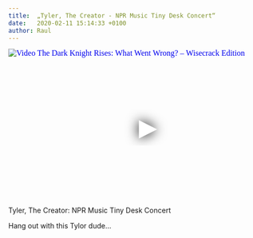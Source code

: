 ```yaml
---
title:  „Tyler, The Creator - NPR Music Tiny Desk Concert“
date:   2020-02-11 15:14:33 +0100
author: Raul
---
```

<iframe
  width="560"
  height="315"
  src="https://www.youtube.com/embed/N1w-hDiJ4dM"
  srcdoc="<style>*{padding:0;margin:0;overflow:hidden}html,body{height:100%}img,span{position:absolute;width:100%;top:0;bottom:0;margin:auto}span{height:1.5em;text-align:center;font:48px/1.5 sans-serif;color:white;text-shadow:0 0 0.5em black}</style><a href=https://www.youtube.com/embed/N1w-hDiJ4dM?autoplay=1><img src=https://img.youtube.com/vi/N1w-hDiJ4dM/hqdefault.jpg alt='Video The Dark Knight Rises: What Went Wrong? – Wisecrack Edition'><span>▶</span></a>"
  frameborder="0"
  allow="accelerometer; autoplay; encrypted-media; gyroscope; picture-in-picture"
  allowfullscreen
></iframe>
Tyler, The Creator: NPR Music Tiny Desk Concert          

Hang out with this Tylor dude… 
